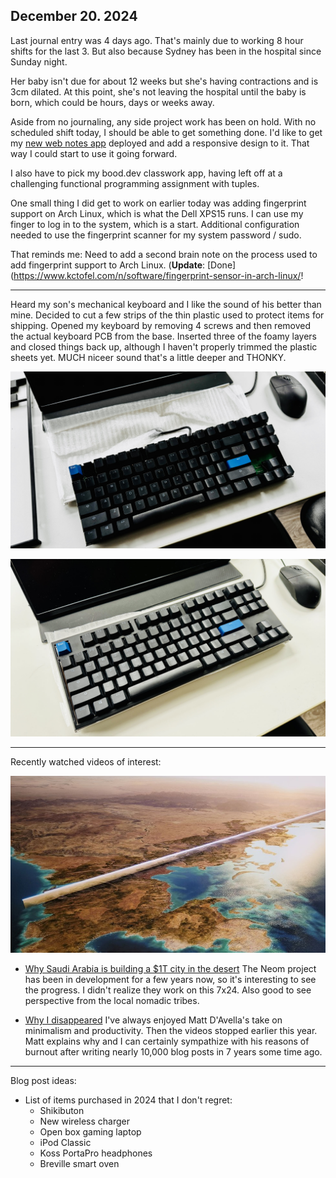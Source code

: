## December 20. 2024

Last journal entry was 4 days ago. That's mainly due to working 8 hour shifts for the last 3. But also because Sydney has been in the hospital since Sunday night. 

Her baby isn't due for about 12 weeks but she's having contractions and is 3cm dilated. At this point, she's not leaving the hospital until the baby is born, which could be hours, days or weeks away.

Aside from no journaling, any side project work has been on hold. With no scheduled shift today, I should be able to get something done. I'd like to get my [new web notes app](https://kctofel.com/n/journal/2024/december/12-15-2024/) deployed and add a responsive design to it. That way I could start to use it going forward.

I also have to pick my bood.dev classwork app, having left off at a challenging functional programming assignment with tuples.

One small thing I did get to work on earlier today was adding fingerprint support on Arch Linux, which is what the Dell XPS15 runs. I can use my finger to log in to the system, which is a start. Additional configuration needed to use the fingerprint scanner for my system password / sudo.

That reminds me: Need to add a second brain note on the process used to add fingerprint support to Arch Linux. (__Update__: [Done](https://www.kctofel.com/n/software/fingerprint-sensor-in-arch-linux/!

---

Heard my son's mechanical keyboard and I like the sound of his better than mine. Decided to cut a few strips of the thin plastic used to protect items for shipping. Opened my keyboard by removing 4 screws and then removed the actual keyboard PCB from the base. Inserted three of the foamy layers and closed things back up, although I haven't properly trimmed the plastic sheets yet. MUCH niceer sound that's a little deeper and THONKY.

![Opened keyboard](../../../Images/IMG_0245.jpeg)

![Closed keyboard](../../../Images/IMG_0246.jpeg)

---

Recently watched videos of interest:

![Image of Neom in the desert](../../../Images/Neom.jpg)

- [Why Saudi Arabia is building a $1T city in the desert](https://youtu.be/UGzI-ABpy6k?si=Pricl3Vq4LuBwbRM) The Neom project has been in development for a few years now, so it's interesting to see the progress. I didn't realize they work on this 7x24. Also good to see perspective from the local nomadic tribes.

- [Why I disappeared](https://youtu.be/elOvC989LD0?si=CcYlzzgUQR2qwu7k) I've always enjoyed Matt D'Avella's take on minimalism and productivity. Then the videos stopped earlier this year. Matt explains why and I can certainly sympathize with his reasons of burnout after writing nearly 10,000 blog posts in 7 years some time ago. 

---

Blog post ideas:

- List of items purchased in 2024 that I don't regret:
    - Shikibuton
    - New wireless charger
    - Open box gaming laptop
    - iPod Classic
    - Koss PortaPro headphones
    - Breville smart oven
